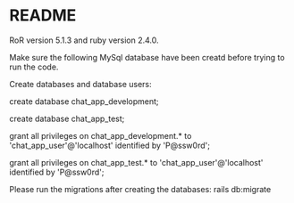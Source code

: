 # README

RoR version 5.1.3 and ruby version 2.4.0.

Make sure the following MySql database have been creatd before trying to run the code.

Create databases and database users:

create database chat_app_development;

create database chat_app_test;

grant all privileges on chat_app_development.* to 'chat_app_user'@'localhost' identified by 'P@ssw0rd';

grant all privileges on chat_app_test.* to 'chat_app_user'@'localhost' identified by 'P@ssw0rd';


Please run the migrations after creating the databases:
rails db:migrate
